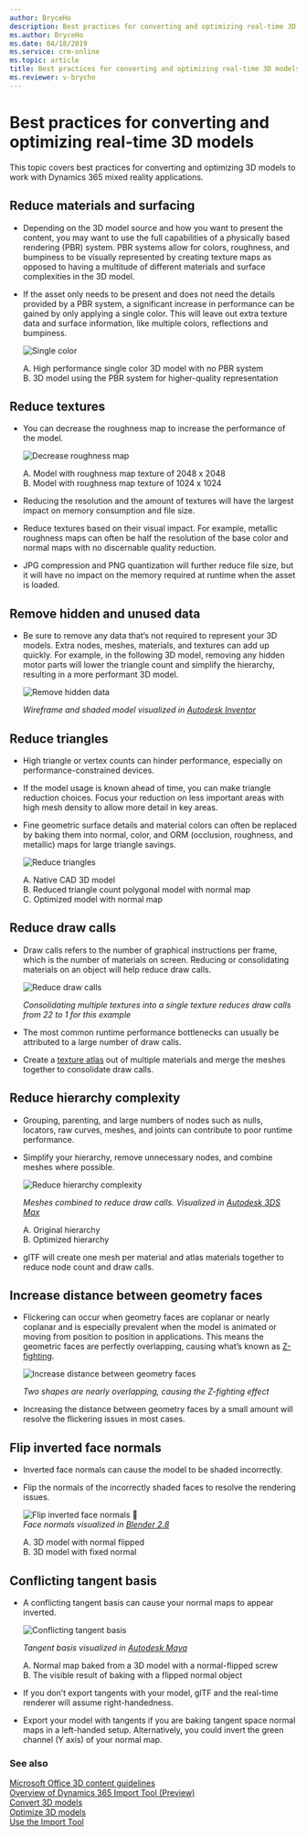 ```yaml
---
author: BryceHo
description: Best practices for converting and optimizing real-time 3D models for use with Dynamics 365 mixed reality applications
ms.author: BryceHo
ms.date: 04/18/2019
ms.service: crm-online
ms.topic: article
title: Best practices for converting and optimizing real-time 3D models
ms.reviewer: v-brycho
---
```


# Best practices for converting and optimizing real-time 3D models

This topic covers best practices for converting and optimizing 3D models to work with Dynamics 365 mixed reality applications.

## Reduce materials and surfacing

- Depending on the 3D model source and how you want to present the content, you may want to use the full capabilities of a physically based rendering (PBR) system. PBR systems allow for colors, roughness, and bumpiness to be visually represented by creating texture maps as opposed to having a multitude of different materials and surface complexities in the 3D model.

- If the asset only needs to be present and does not need the details provided by a PBR system, a significant increase in performance can be gained by only applying a single color. This will leave out extra texture data and surface information, like multiple colors, reflections and bumpiness.

   ![Single color](media/PBR.PNG "Single color") 

   A.	High performance single color 3D model with no PBR system<br>
   B.	3D model using the PBR system for higher-quality representation

## Reduce textures

- You can decrease the roughness map to increase the performance of the model.

   ![Decrease roughness map](media/roughness-map.PNG "Decrease roughness map") 

   A.	Model with roughness map texture of 2048 x 2048<br>
   B.	Model with roughness map texture of 1024 x 1024

- Reducing the resolution and the amount of textures will have the largest impact on memory consumption and file size.

- Reduce textures based on their visual impact. For example, metallic roughness maps can often be half the resolution of the base color and normal maps with no discernable quality reduction.

- JPG compression and PNG quantization will further reduce file size, but it will have no impact on the memory required at runtime when the asset is loaded.

## Remove hidden and unused data

- Be sure to remove any data that’s not required to represent your 3D models. Extra nodes, meshes, materials, and textures can add up quickly. For example, in the following 3D model, removing any hidden motor parts will lower the triangle count and simplify the hierarchy, resulting in a more performant 3D model.

   ![Remove hidden data](media/remove-hidden-data.PNG "Remove hidden data") 

   *Wireframe and shaded model visualized in [Autodesk Inventor](https://aka.ms/AutodeskInventorSoftware)*

## Reduce triangles

- High triangle or vertex counts can hinder performance, especially on performance-constrained devices.

- If the model usage is known ahead of time, you can make triangle reduction choices. Focus your reduction on less important areas with high mesh density to allow more detail in key areas.

- Fine geometric surface details and material colors can often be replaced by baking them into normal, color, and ORM (occlusion, roughness, and metallic) maps for large triangle savings.

   ![Reduce triangles](media/reduce-triangles.PNG "Reduce triangles") 

   A.	Native CAD 3D model<br>
   B.	Reduced triangle count polygonal model with normal map<br>
   C.	Optimized model with normal map

## Reduce draw calls

- Draw calls refers to the number of graphical instructions per frame, which is the number of materials on screen. Reducing or consolidating materials on an object will help reduce draw calls.

   ![Reduce draw calls](media/reduce-draw-calls.PNG "Reduce draw calls") 

   *Consolidating multiple textures into a single texture reduces draw calls from 22 to 1 for this example*

- The most common runtime performance bottlenecks can usually be attributed to a large number of draw calls. 

- Create a [texture atlas](https://aka.ms/TextureAtlas) out of multiple materials and merge the meshes together to consolidate draw calls.

## Reduce hierarchy complexity

- Grouping, parenting, and large numbers of nodes such as nulls, locators, raw curves, meshes, and joints can contribute to poor runtime performance.

- Simplify your hierarchy, remove unnecessary nodes, and combine meshes where possible.

   ![Reduce hierarchy complexity](media/reduce-hierarchy.PNG "Reduce hierarchy complexity") 

   *Meshes combined to reduce draw calls. Visualized in [Autodesk 3DS Max](https://aka.ms/3dsMax)*

   A.	Original hierarchy<br>
   B.	Optimized hierarchy

- glTF will create one mesh per material and atlas materials together to reduce node count and draw calls.

## Increase distance between geometry faces

- Flickering can occur when geometry faces are coplanar or nearly coplanar and is especially prevalent when the model is animated or moving from position to position in applications. This means the geometric faces are perfectly overlapping, causing what’s known as [Z-fighting](https://aka.ms/Zfighting).

   ![Increase distance between geometry faces](media/geometry-faces.PNG "Increase distance between geometry faces") 
 
   *Two shapes are nearly overlapping, causing the Z-fighting effect*

- Increasing the distance between geometry faces by a small amount will resolve the flickering issues in most cases.

## Flip inverted face normals

- Inverted face normals can cause the model to be shaded incorrectly.

- Flip the normals of the incorrectly shaded faces to resolve the rendering issues.

   ![Flip inverted face normals](media/inverted-face-normals.PNG "Flip inverted face normals") 
	 
  *Face normals visualized in [Blender 2.8](https://aka.ms/blender2.8)*

   A.	3D model with normal flipped<br>
   B.	3D model with fixed normal

## Conflicting tangent basis

- A conflicting tangent basis can cause your normal maps to appear inverted.

   ![Conflicting tangent basis](media/conflicting-tangent-basis.PNG "Conflicting tangent basis") 

   *Tangent basis visualized in [Autodesk Maya](https://aka.ms/autodeskMaya)*

   A.	Normal map baked from a 3D model with a normal-flipped screw<br>
   B.	The visible result of baking with a flipped normal object

- If you don’t export tangents with your model, glTF and the real-time renderer will assume right-handedness.

- Export your model with tangents if you are baking tangent space normal maps in a left-handed setup. Alternatively, you could invert the green channel (Y axis) of your normal map.

### See also

[Microsoft Office 3D content guidelines](https://aka.ms/Office3Dcontent)<br>
[Overview of Dynamics 365 Import Tool (Preview)](index.md)<br>
[Convert 3D models](convert-models.md)<br>
[Optimize 3D models](optimize-models.md)<br>
[Use the Import Tool](import-tool.md)





